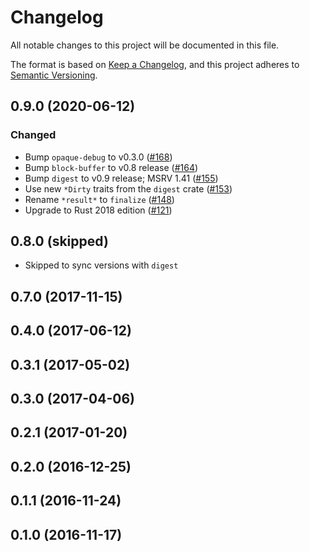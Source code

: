 # Changelog

All notable changes to this project will be documented in this file.

The format is based on [Keep a Changelog](https://keepachangelog.com/en/1.0.0/),
and this project adheres to [Semantic Versioning](https://semver.org/spec/v2.0.0.html).

## 0.9.0 (2020-06-12)
### Changed
- Bump `opaque-debug` to v0.3.0 ([#168])
- Bump `block-buffer` to v0.8 release ([#164])
- Bump `digest` to v0.9 release; MSRV 1.41 ([#155])
- Use new `*Dirty` traits from the `digest` crate ([#153])
- Rename `*result*` to `finalize` ([#148])
- Upgrade to Rust 2018 edition ([#121])

[#168]: https://github.com/RustCrypto/hashes/pull/168
[#164]: https://github.com/RustCrypto/hashes/pull/164
[#155]: https://github.com/RustCrypto/hashes/pull/155
[#153]: https://github.com/RustCrypto/hashes/pull/153
[#148]: https://github.com/RustCrypto/hashes/pull/148
[#121]: https://github.com/RustCrypto/hashes/pull/148

## 0.8.0 (skipped)
- Skipped to sync versions with `digest`

## 0.7.0 (2017-11-15)

## 0.4.0 (2017-06-12)

## 0.3.1 (2017-05-02)

## 0.3.0 (2017-04-06)

## 0.2.1 (2017-01-20)

## 0.2.0 (2016-12-25)

## 0.1.1 (2016-11-24)

## 0.1.0 (2016-11-17)
